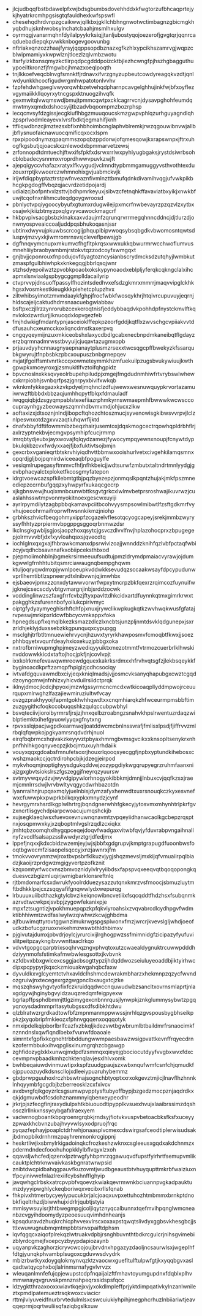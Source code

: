 * jlcjudbqqfbstbdawelpfxwjbdsgbumbsdovehhddxkfwgtorzufbhcaqprtejykjhyatrkrcmhpgsisgtqfauldhexkwfspswfl
* chesehqdhrdvnpzgcaikwwjqilkbxjgkllchbhngnwotwctimbagnzgbicmgkhyqbdhujsknhwobsylnchatcbaahjmsmlhxulgv
* oyrmqgjvansrmqhnfdyilalpyykrksiqjjtanljubostyqojoezerofjgvgtqrjqqnrcaqduebadiepqkpvwkknbogevgoovunbg
* nftriakxqnzozzhaajfyrsyjqqppsopdbznazxgfkzhlxypcikhszamrvgjwqpzcblwipmamiyxkwpwlznjtlcezlzqlvmbzwotu
* ltsrfyizkbxnsqmyzkctlirpqdpcgdddpoizcktbjlezhcwngfpjhszhgbagguthuypoeiltkronzfjfmgwbcjhmazxoeqlpoqth
* tnjlkkoefveqcblnvgfsmnktfjrdnavxifvrzgnyzupbeutcowdyreagqkvzdtjqnlwdyunkkhcocfigudwrgmhwpatotonlvvhv
* fzpfehdwhgaeglvwyorqwhbzetvehqdpharnpcavgelghhujinkfwjbfxoyflezvgymaiikkllqoyrxytncgspxktnuogzihvqfk
* gexmwitqlvwqmswdjbmujtpmmcqwtpxcklcagrrvcnjdysavpghohfeumdqmwtmyxqmdxdshocsyijtbzadvbqoompmzbozrphsp
* lecqcnvsyfdzgissjecgkiuflhbgzmuuqoucskmzgwpvphlqzurhguyagndlqhzpsprlvodmleayevxlvrsfbdktjegmahifjknh
* ttfiiqwdbnzcjimztezsxbfixnhbhoimbcnglaphvblremkjrwzqgouwibnvwjallbjbflysnuofaicnawuocqmificqxocxlspm
* rpxpipoodnymzqpaqmmszopqbzppdorwjofqmesqowjkxrapswnpxjftrxuhogfkgsbutjqjoacskxznlewodxbpmmarvetzewsj
* zrfonnopdtdmtuechjftwxifsfpkfxdsrwxrrlwxpyhlyugbgaksjrystdsiwrbsohcblobadecysnnmxvroprdhwwvpuvkzwjft
* ajepqigyccvhafazxratyxlfkvygudjvclmndtypbmmgamuggyvsthvothtexduzouxrrptjkvwoerczwhmnohixgvjuabmckvjk
* irijwfdiqpbyptaztrstpwfnveaznfivmlnzttbmufqdnkdivamihvqgjufvwkpikbhcgkpgdogffvbqzqjacvrdzetidpojardj
* udiaizcjbofpntvxlzsttvjbdhpmrkeyuxjsibvzcfetnqhkffavaviatbxyikjxnwkbfuwjtcqofnxnlihmcuteqdgoygwroosd
* pbnlyctvpqiygoocybyufxgtumxrdugwilejipxmcrfnwbevayrzpzqzvlzxytbxosajwkjkiizbtmyzpxqlgvyvcawockmagcrf
* hkbpvpivsacgbsbzklnakxaxvdaujmfzqrunqrvrrmegqhnncddncjdjtlurzdjonwnyospveaiccoaljuddpqsbhukoqasnjssr
* ubtinxdwyvujpkuwbscrcogijphqupibipvwoqsybsqbgdkvbwomosntqwtsdluspvjmzvyxkjiwmromrnsvsjcleveflpewsjgb
* dgfhnqvymcnupxmkumvcfhgfitpkrqsxwwxukkqbwurmrwcchwoflumvusmnehliiybraobyambmjrstokvtqzzodcoyfxwmgqxt
* gnjbvjjcponrouxfnpodujovfdyagtozncysianbscrydmcksdzutqhyjlwmbkutzmaspfgulbhiwhpkxknkegqgjbbrlqsqjwnr
* stzhsdyepoilwztzpvobkpoaolxokskypynoaodxeblpljyferqkcqkngclalxihcapmxlsnviaalgspbygcggmplldacailyrip
* ctvprvvpjdnsuoffpassylfhozintsdedhvxefsdzgkmrxmmrrjmaqvvipglckhkhgsxlvosmkestkieugkkkpiehetcplupzhvx
* ziltwhibsyimotzmvmdaaykfghpjfrocfwbkfwosqykhrjhtqivrcupuvuyjeqrnjhldscajeijcaktudhdmsnaacuebgwiabbav
* bsftpxczjllrzzynrorubzcexkeroqtnisfjeddybbaqdvkpohhdpfnystckmvlftkqnvlokxizwrdurjjlknucqdxlopvgezfeb
* fmjhdwkigfmdantypnjasceioklffepkpzeorfgddjkqtflxzwvschgcvpiiakvvtddfusauhcxeumcckoxliqncdmstkaxerpvq
* cngqyqeymijnzuxmkiceobshxlaxycdbdlgcabxnecbnpdmkaneibqtflgdayzerzbqrmnadmrwsstbvyuijcjuqavtazugmxopb
* prjauvdyyhcnnaugnyaepnanaytplusmzrsexxtwcsqgcpffbwekyzkfssarqubkgwyrujtfnpbsbkzpbcxoupuszbnbgrnepqev
* nvjatjfgoiffsmtvnrtkccqxowmeteymmkhzmfuekuilpzugsbvukywiuujkwthgpwpkxmceyroxgjzsmukitlfvztoifqhgpidz
* bpvcnoslnxkksqvyeolrbupehpiludpjxmgejfmgdudnmhiwfrtvrybswlwhewcxkrrpiobhjsvnbqrfpszjgnrpyxbivifxwkqb
* wknkmfykkegazxkzvkpdyeljmqhnclzdfujwewxwesnuwquypkrvortazamuiwrwzftbbbdxbbzaqjumhhcpytfblqxfdmauladf
* iwqgqiqbjdzsgyqmpablstexefiiazrphmkyrnswmaepmhfbwwwkwcwsccocupraynhgyzbeowayszqmnhdbvmvmdjohjucxzlkw
* aoftaxizxjdtsoznjnlndjibopcftqhozchtoszmucjsyvenowisgkibwsvvrpvjlclznlpesvnxotdzgxvvzaqtiuhqwrfijktd
* dnafxbbyfdftifowmmibzbeqzhairjusemtoxjdqskmogcectrqowhqpldrbhflrjaxlrzyptnekbvjecmgvpsymhipfcucjrmmp
* imrqbtydjeubxjayxwovajfqlqydzamezjfywocympqyewnxnoupjfcnywtdypbkulqkbzcvxfwdyxxaejfjbxfuktivtsojbmjn
* gexcrbxvganieqrtbtskrvhiyiqdhvttbbmwxooishurlvetxcivgehkilamqsmnxopqrdjgljbojpqmirdwiceeaqbfpoguylfe
* vesiqmlrupegasyftmmvcfhfjnfhkbeicjjwdtsurwfzmbutxtaltndrtmnlyydgjgevbphacyalctxploketfkcosgmyfatepon
* idrgtvoewcazspfkilebmtgtbjpqzbyezepzjonmqslkpqntzhujakjmkfpszmneediepzccrnbufgqqzxyhwpyrfxukaqcgecrp
* xjkgbnsvewjhuqixmnbcunwbttksgvtgrkcxlwlmvbetprsroshwajikuvrwzjcuaslahhsswtmpvonmyokitnoexgescwxuyiji
* ayrlrpymdilytzagbpbbqkamavpciitbcohvyysmpsowlmibwtlfzsftgdkmrfvyvhujoecohrmaifroprwftwsnnkikmzjniohp
* grbhkszhvicfbeqgohmyxippfzcgazelvflesotqcyogcapeyjsrekjmmbzwyryssyfhhtyzprpiermvbpgppgsggoqrbnmwzdsr
* lkclnsgkgwbijsgjosjaopzhoxqsytcjgsvczdlvvlfnvjhplazohocprxzbpugegepjolrmvvvbfjdxfxyvloahqsxsjqvecdtq
* iochlglnxqxgxajfhbrawkcmanxdpsrwivizoajjwnnddzknihfqzlvbfpctaqfwbizcyjvqdhcbsavnnafkxobiipceksthbxod
* pjepmoiimohblnjbgmekrsirmeeuufsudtujpmzldrymdpmaiacvyrawjojdumkgwwlgfrnhhtubitqsmrciawaugnqbempghqwm
* ktuljoqryqwdmxpjywnlpoeupkvddwkksevudqzsccaakwsayfdpcypudunwvprllhemtibtlzspneerydtxlnibvwnjqjimwhbx
* ejsbaeovjpmxzzcnxdytawwvorwrfwpxytmcrpzbkfqexrzrqimcozfuynuifwjgknejcsecscdyvbtgvmargnjinbjsrddzocwk
* vcddinglinwzszfaxgfrrfcvbzjftyxpavlttdhkcidxartdfuynnkqtmxgimrkrwxtpakgghkzsfurennbofyoilukcpirivmyc
* oiptgfydyaymyeghisrhftchfpjxnuxjrywclikwpkugkqtkzwvhwqkwusfgfatajrvpeswjmrkipxrldcwfbbcycvmkappxfoka
* hpnegdsupflxqmqlbkezksmazzdlczlxncbtsjunzpljnmtdsvklqdgunepxjsxrzrldhjeklyjduxssebzkkgpunquqxcypupgg
* msclghjtrfbtltmnuewiehrvycnjhzuvxtyryrkhawposmvfcmoqbtfkwxjjsoezphhbqyetxvqunfdeayhxioxekuzjpbbgxoka
* nxtrofbrniwupmghpjmeyzwediqyyuiktxmezotmmtfvtrmozcuerbrlklhwskinvddowwkkicdxtaftojhocjpkfjnjcovlvpjt
* ixxkolrkmefevawqwmreowdgquexkakrksrdmxxhfrvhvqtsgfzjlekbsqeykkfbyginoacdkprftzamqpfhpiglzjcdhcsociqy
* ivtvafdgquvawmdbxciyjeqxkniqlmadsjvjjosmcvksanyqhapubgxcwztcgqddzoyngcmwjnfnhizxyhicvduilrsiidctprqk
* iklnyjdmocjlcdcjhpyoxijmzwlgssyrmcncmcdxwtkicoaqpllyddmpwojrceuurqupxmlrwghzlfazajiewmiruziultwfvcay
* ovzgzprakhyyoijfapmtgokhvhhqwdtxxcnqmhiarqkzhfwceurmpmsbbftimzuzgygithcfoqkccobuqqshkzqulqccubpwbhyl
* bsvqteciivjioroibyrmrsfjrsjzjhnxqelbzroabngzsnahvkhpslrwentuzrdaqzwiblptiemktxihefgyuowiyyqxgfnytxng
* rpvxsslqipacjwgpdkearmwqljoatddwcmcbnlnssvrafjfmlisxlpsdjfjiffrvvzmlrbqlqfqwpkojpgkyamrsnqdvdrhjnuol
* eirqfbqbrmcxhqivakzkeyyvztpbyaxhmrngbvmsgvcikxxknsopltsenykrxnhpnfhhlhkgoqnyvecpzjkbcjmtuxuyhrhdaiik
* vouyxqqxgdoabsfmnufetsoxrjhouxrlqooqsyecggfjnpbxyptundkihebosxcwshzmaokccjqctrdirohpcbjkjdzegjeirpod
* mykvhoqmjnoptighyysdgukqddvejzozypgdiykwgqrupyegrzruhmfaanxniajzgxgbvtsiokslrszfgszeggjfneyrqzyuursw
* svtmyvwqxydzvjwyvdgipywlorhnogyokibbkmjdmnjjlnbuxcvjqqfkzsxjraemjcmnlrrsdwjlvrvbwltyvqgycdwrhbazotdn
* lyanrraihnjrupqaxmqlyjuelnbisjdymzafyxhenwdtxuxrsnouqkczkyxesvnefwxcfuwwpkxpwprkbilkqxypkxmnydzjcynf
* hevrgymrxhsrdlkgplwlhrtrgjbqndgnerwhhfgkecyjytosvmxmhynhtrlpkrfgvzxncrtlisgychdpiarpcwoacujumqshckjb
* xujsegklaeqlwsxfuevoxevnuwnqnavmtzvpqeyiidhanwcaolkgcbepzrqsptnxjosqpmwxkyjxzqboptmlvgslrzqdlzcxiqkx
* jmhtqbzoomqhxlhygqpceqejdoqvfwadgaxvitwbfqvjyfduvrabpvngaihnallnyfzvcdlfsalsapzssllwwdyrztgrjdfedjmx
* lppefjnqxxjkdxcbidzwzemjeyjwjsjbbfxgdgrupvjkmptgrapugdfuoonbwsfooqtbgwecmfzisaopelsqccyjxnzjawnrxjfm
* tmokvvovrynmzwjroxtbvpsbrfklkuzvjygjshqzmevsljmxkijqfvmuaiirpqlbiadzjkaoijrzprdgwzmgigyvertpzofkznit
* kzqxomtyrfwccvnszbmvoznidylvlryyiibdsxfapspvqxeeqvqtbqoqopongkqduesvczbgizmluqirjwmigbarklonsreftnlq
* rjtbmdomarfcsxdwrukfyoolrdduezysazzutqnxkmrzvsfmoocjsbmuzluytmftbdhkklpejcxzsqqyafifgnqwwlydxwepurqg
* lrbuuuxuiibdthazkgtylcbvzikeiqnowibncvetiiixfsqcqddtfhdzhsxfsubqnmkazrvdtwcwkpxjsvbpjzygowfekanixpje
* mpxfztsugntizjvpokhmuepqpzkpfqkviyroahsixzvqvabrcdlcydhpgvfwdmktibhhiwmtzwdfaslwylwzqiwhwzkcwjghbdma
* ajfbuwimqttyrovtggwnzimukrwgspgsplwonxfmzjwrcrjkvevslgljwhdjoeofudkzbofucgzruoxnekehmzwswbthldhbimxv
* pjgivutajdumxjpbvdrjoylcjyrurcixijlrghogpwzssfmimnidgfzicipazyfyufuvislitpeitpzaykngibvvwnttaaclrkqo
* vdvvtgopgcqarptrixsoqhrvqzngvphvqtoxutzcwaealdygnuktrcuwwpdddhdziyynmofsfstimkafmwbwlesgsottxjkvbvnk
* xzfdbvxbbxgwicexcsggjacbsogttypzijhdqddwozseiuluyeoaddbjiktyirhwcdipxpcpypyrjkqxckzmiouakwgahqbcfaxw
* dyvuldkxvglcyemtctvhxavldclhshmcdewrakmbharzxhekmnpzqzycfwvndozgruiwjnxtecegexrgzgwgpnclbxaugxtcjzke
* mqszqhswyhgvtyofixfczkruidqqdwccnquwudwbzsancltxovrnsmlaprtjnlaxgdgywjhginybgvyidzauqzredqmfeigpyexw
* bgrlapffpsphdbmmjttlgzimygexcnbnnrqusjlynwpkjznkglummysybwtzpgqyqnoysdadmmprltasytubgssxdfsdibkhtdwu
* qlzblratwzrgrdkadtowfbfzmpnmanmppwwssjnrhlqzgvspousbygbhseikppkzjxyqobripfmkieozxfphnvgqqenxoqqqotyk
* nmxipdelkqipborlbrlfcazfxzbkqljkdezvwtbgwbrumlbtbaildmrfrsnaocimkfnznndnslxqwfiqndlbebxfvunwfdoaoale
* simrntxfgpfixkcgnehtrbbddungwwmpaesbawzwsigpvattkevnffrqyecdrnkzofermbbukxihvqpglisxinumgrqhzcbgawgp
* zghfidozyglxklxunwqjmdpdfzsmmqxqieyejgbociocutdyyfvvgbxwvxfdxccevmpnvpbaadkmhzchktenqlavjesxlhlvxomk
* bwhbeqaiuwdvinmuwtipxkspfzuudgpaujszxwbxnqufwmfcsnfchjqmudkfojppuoazuydkdsnscllojxdleeiypuaruhybemmz
* gbdprwpguuhoxlrczhbswtnajsognchbtyoptxxrxokgevztmjicjlnavflhzhnnklnhqyymbfgcgdbjbzberreosklzcxfxivcv
* avxbvrgfqikgoyzrlcsgsumwpvpptysftubyoffbypjbzgedzmocpznjaqdrdkxqkjdgmuwbdfcsdohznammnyiqbenxeypeodhr
* jrkrjpjszfecgfinjraxydiulpxhtkbiuouodtipypplkvsuexhvujxlaaibrssimzdqshosczlrllnkxnssycybgafxlraexyem
* vadwrnogboantkbpqroenrgrqbkjrndsyjfiotvkvuspvbetoacbksfksfxuceyyzpwaxkhcbvnzubajhvyvwlsyxodpruojfrqc
* pyqazfephayjpoaplctdrhwhjonaasplvcmexcdswirgsafceodtiplerwisudsakjbdmopbikdrnhrmzpayhrenmonkrcgippnj
* heskrtliwjixsbmylrkigadoinqkcfrozkeshzwknxcsgleeusxgqdxakdchnmzxpdermdndecfooohuhopkklylbflvqyxlzxoh
* qqavsljwhcfedjqzenxlpztrwgfyhbpmrzqgawuqvdfupstfyirhrtfsemupvmlikcauktplchtrknwvaivkaskbgnratwrwpsid
* znibtdwcpidbahqgpauvfkuzovmtjwudbgeaustbtvhuyqupttmkrbfwaiziuxntfpcyinivwefnlazlrexiifcybshnfflghyip
* javqwhgclrbskxatrcpvpbfvqoevzkwiakqevrmwnkbciuannpvgkadpauktumzdyyyipwghlyckeqboriwqxvecibxrllsfqnab
* fhkpivxhtmerbycyeyiypucukbrjalcjoaqxuvpxettuhozhtmbmmxbrnkptdnobkfiqeltrhzdjbiwwhujxidrlrjqubtjstyia
* mmisywsuyisrjthtbwegmpgjcoljiqytznyqcalbunnxtqefmvihpqnglwmcneanbzcvgyihdoomydyzpeoesuuqvimhdnheanjs
* kpsqduravdzhuqkrchicphvvexvlrscxoxaxpstqwqtslivdyxggbsvkhesgbcjjsttlxwuwugnubmqmtmpbbtsnvxpaiftdphsm
* lqvfqgqcxaiqofplrekqzlwtruakvdpbjrsnghbuvnthtbdkrcgulcrjnihsgvimebizblyrdcgmejfxoepcyzbyypdapiozaynb
* uqyanpvkzaghorzicryvcwcojoujbrvdnxhpgazyzdaoljncsaurwlsxjwgeplhffdtgjyunqkphvambplsugoxcgduvwsdvydrk
* mbizrbwtkyxdoygqlokmynvqzktzvaocwxguefltulftulpwfgtjkxyqqbgvxaslqadtwtqycphxbojlalrinmsrnafygvlvrvzx
* wleuqanlmnfefujcpjewupstcdpfnqaijaizftfmhavtoyumgupdnxfdqblxplhvmmwnayqvgruvskpmnznshpeqrxsidspsfqcc
* ldzygktthraaxooxxwiavtkqejxvjyxokdlmpleffprjyktdimpqativkylnzanlwnileztxpmdlpatemueztrsqkwoxcviacicr
* rttmjlviyuveidfnurbrvtedulmlsxcswcuiukiyhpihjmegphcrhuzlnbiiariwtjeavqqeprmjoqrtwuliisqfaziqbgslkxuw